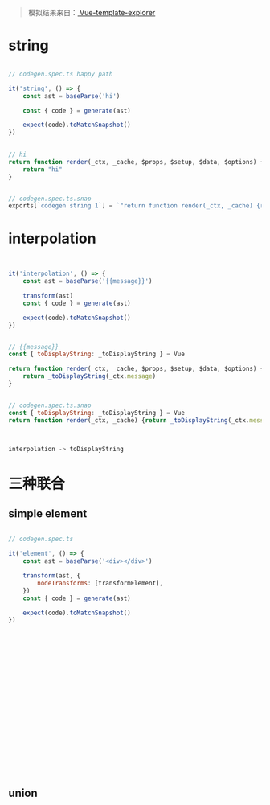 
>模拟结果来自：[ Vue-template-explorer](https://template-explorer.vuejs.org/)

# string

```javascript

// codegen.spec.ts happy path

it('string', () => {
	const ast = baseParse('hi')

	const { code } = generate(ast)

	expect(code).toMatchSnapshot()
})

  
// hi
return function render(_ctx, _cache, $props, $setup, $data, $options) {
	return "hi"
}


// codegen.spec.ts.snap
exports[`codegen string 1`] = `"return function render(_ctx, _cache) {return 'hi'}"`;


```
# interpolation

```javascript


it('interpolation', () => {
	const ast = baseParse('{{message}}')

	transform(ast)
	const { code } = generate(ast)

	expect(code).toMatchSnapshot()
})


// {{message}}
const { toDisplayString: _toDisplayString } = Vue

return function render(_ctx, _cache, $props, $setup, $data, $options) {
	return _toDisplayString(_ctx.message)
}


// codegen.spec.ts.snap
const { toDisplayString: _toDisplayString } = Vue
return function render(_ctx, _cache) {return _toDisplayString(_ctx.message)}



```


```javascript

interpolation -> toDisplayString


```



# 三种联合

## simple element


```javascript

// codegen.spec.ts

it('element', () => {
	const ast = baseParse('<div></div>')

	transform(ast, {
		nodeTransforms: [transformElement],
	})
	const { code } = generate(ast)

	expect(code).toMatchSnapshot()
})























```

## union

```javascript
















```